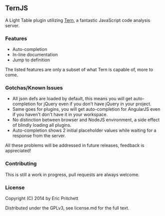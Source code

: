 ## TernJS

A Light Table plugin utilizing [Tern](https://github.com/marijnh/tern), a fantastic JavaScript code analysis server.

### Features

* Auto-completion
* In-line documentation
* Jump to definition

The listed features are only a subset of what Tern is capable of, more to come.

### Gotchas/Known Issues

* All json defs are loaded by default, this means you will get auto-completion for jQuery even if you don't have jQuery in your project.
* Same goes for plugins, you will get auto-completion for AngularJS even if you haven't don't have it in your workspace.
* No distinction between browser and NodeJS environment, a side effect of blindly loading all plugins.
* Auto-completion shows 2 initial placeholder values while waiting for a response from the server.

All these problems will be addressed in future releases, feedback is appreciated!

### Contributing

This is still a work in progress, pull requests are always welcome.

### License

Copyright (C) 2014 by Eric Pritchett

Distributed under the GPLv3, see license.md for the full text.
